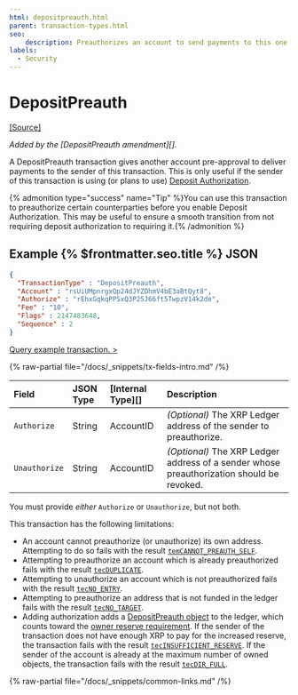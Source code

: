 ```yaml
---
html: depositpreauth.html
parent: transaction-types.html
seo:
    description: Preauthorizes an account to send payments to this one.
labels:
  - Security
---
```

# DepositPreauth
[[Source]](https://github.com/XRPLF/rippled/blob/master/src/ripple/app/tx/impl/DepositPreauth.cpp "Source")

_Added by the [DepositPreauth amendment][]._

A DepositPreauth transaction gives another account pre-approval to deliver payments to the sender of this transaction. This is only useful if the sender of this transaction is using (or plans to use) [Deposit Authorization](../../../../concepts/accounts/depositauth.md).

{% admonition type="success" name="Tip" %}You can use this transaction to preauthorize certain counterparties before you enable Deposit Authorization. This may be useful to ensure a smooth transition from not requiring deposit authorization to requiring it.{% /admonition %}

## Example {% $frontmatter.seo.title %} JSON

```json
{
  "TransactionType" : "DepositPreauth",
  "Account" : "rsUiUMpnrgxQp24dJYZDhmV4bE3aBtQyt8",
  "Authorize" : "rEhxGqkqPPSxQ3P25J66ft5TwpzV14k2de",
  "Fee" : "10",
  "Flags" : 2147483648,
  "Sequence" : 2
}
```

[Query example transaction. >](/resources/dev-tools/websocket-api-tool?server=wss%3A%2F%2Fxrplcluster.com%2F&req=%7B%22id%22%3A%22example_DepositPreauth%22%2C%22command%22%3A%22tx%22%2C%22transaction%22%3A%22CB1BF910C93D050254C049E9003DA1A265C107E0C8DE4A7CFF55FADFD39D5656%22%2C%22binary%22%3Afalse%7D)

{% raw-partial file="/docs/_snippets/tx-fields-intro.md" /%}
<!--{# fix md highlighting_ #}-->


| Field         | JSON Type | [Internal Type][] | Description |
|:--------------|:----------|:------------------|:-----|
| `Authorize`   | String    | AccountID         | _(Optional)_ The XRP Ledger address of the sender to preauthorize. |
| `Unauthorize` | String    | AccountID         | _(Optional)_ The XRP Ledger address of a sender whose preauthorization should be revoked. |

You must provide _either_ `Authorize` or `Unauthorize`, but not both.

This transaction has the following limitations:

- An account cannot preauthorize (or unauthorize) its own address. Attempting to do so fails with the result [`temCANNOT_PREAUTH_SELF`](../transaction-results/tem-codes.md).
- Attempting to preauthorize an account which is already preauthorized fails with the result [`tecDUPLICATE`](../transaction-results/tec-codes.md).
- Attempting to unauthorize an account which is not preauthorized fails with the result [`tecNO_ENTRY`](../transaction-results/tec-codes.md).
- Attempting to preauthorize an address that is not funded in the ledger fails with the result [`tecNO_TARGET`](../transaction-results/tec-codes.md).
- Adding authorization adds a [DepositPreauth object](../../ledger-data/ledger-entry-types/depositpreauth.md) to the ledger, which counts toward the [owner reserve requirement](../../../../concepts/accounts/reserves.md#owner-reserves). If the sender of the transaction does not have enough XRP to pay for the increased reserve, the transaction fails with the result [`tecINSUFFICIENT_RESERVE`](../transaction-results/tec-codes.md). If the sender of the account is already at the maximum number of owned objects, the transaction fails with the result [`tecDIR_FULL`](../transaction-results/tec-codes.md).

{% raw-partial file="/docs/_snippets/common-links.md" /%}
